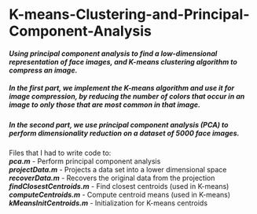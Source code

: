 # K-means-Clustering-and-Principal-Component-Analysis

#### <em>Using principal component analysis to find a low-dimensional representation of face images, and K-means clustering algorithm to compress an image.</em><br>
  
##### In the first part, we implement the K-means algorithm and use it for image compression, by reducing the number of colors that occur in an image to only those that are most common in that image.

##### In the second part, we use principal component analysis (PCA) to perform dimensionality reduction on a dataset of 5000 face images.

Files that I had to write code to:<br>
<strong><em>pca.m</em></strong> - Perform principal component analysis<br>
<strong><em>projectData.m</em></strong> - Projects a data set into a lower dimensional space<br>
<strong><em>recoverData.m</em></strong> - Recovers the original data from the projection<br>
<strong><em>findClosestCentroids.m</em></strong> - Find closest centroids (used in K-means)<br>
<strong><em>computeCentroids.m</em></strong> - Compute centroid means (used in K-means)<br>
<strong><em>kMeansInitCentroids.m</em></strong> - Initialization for K-means centroids<br>
